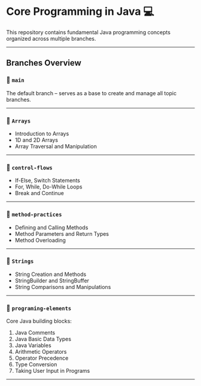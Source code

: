 # Core Programming in Java 💻

This repository contains fundamental Java programming concepts organized across multiple branches.

---

##  Branches Overview

### 🔸 `main`
The default branch – serves as a base to create and manage all topic branches.

---

### 🔸 `Arrays`
- Introduction to Arrays
- 1D and 2D Arrays
- Array Traversal and Manipulation

---

### 🔸 `control-flows`
- If-Else, Switch Statements
- For, While, Do-While Loops
- Break and Continue

---

### 🔸 `method-practices`
- Defining and Calling Methods
- Method Parameters and Return Types
- Method Overloading

---

### 🔸 `Strings`
- String Creation and Methods
- StringBuilder and StringBuffer
- String Comparisons and Manipulations

---

### 🔸 `programing-elements`
Core Java building blocks:
1. Java Comments
2. Java Basic Data Types
3. Java Variables
4. Arithmetic Operators
5. Operator Precedence
6. Type Conversion
7. Taking User Input in Programs

---


